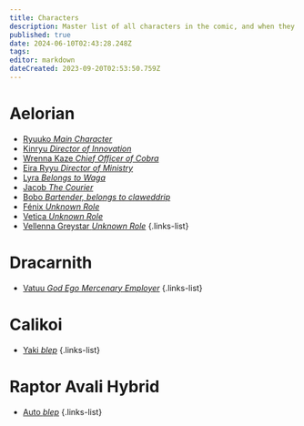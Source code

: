 ```yaml
---
title: Characters
description: Master list of all characters in the comic, and when they appear, as well as their owners, and their information and details.
published: true
date: 2024-06-10T02:43:28.248Z
tags: 
editor: markdown
dateCreated: 2023-09-20T02:53:50.759Z
---
```


# Aelorian
- [Ryuuko *Main Character*](/en/reference/character/aelorian/ryuuko)
- [Kinryu *Director of Innovation*](/en/reference/character/aelorian/kinryu)
- [Wrenna Kaze *Chief Officer of Cobra*](/en/reference/character/aelorian/wrenna-kaze)
- [Eira Ryyu *Director of Ministry*](/en/reference/character/aelorian/eira-ryyu)
- [Lyra *Belongs to Waga*](/en/reference/character/aelorian/lyra)
- [Jacob *The Courier*](/en/reference/character/aelorian/jacob)
- [Bobo *Bartender, belongs to claweddrip*](/en/reference/character/aelorian/bobo)
- [Fénix *Unknown Role*](/en/reference/character/aelorian/fénix)
- [Vetica *Unknown Role*](/en/reference/character/aelorian/vetica)
- [Vellenna Greystar *Unknown Role*](/en/reference/character/aelorian/vellenna-greystar)
{.links-list}

# Dracarnith
- [Vatuu *God Ego Mercenary Employer*](/en/reference/character/dracarnith/vatuu)
{.links-list}

# Calikoi
- [Yaki *blep*](/en/reference/character/calikoi/yaki-surname)
{.links-list}

# Raptor Avali Hybrid
- [Auto *blep*](/en/reference/character/)
{.links-list}
